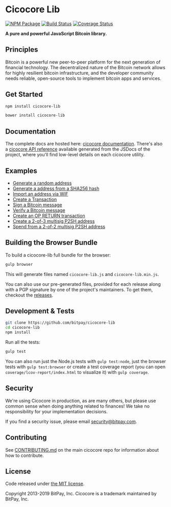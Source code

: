 # Cicocore Lib

[![NPM Package](https://img.shields.io/npm/v/cicocore-lib.svg?style=flat-square)](https://www.npmjs.org/package/cicocore-lib)
[![Build Status](https://img.shields.io/travis/bitpay/cicocore-lib.svg?branch=master&style=flat-square)](https://travis-ci.org/bitpay/cicocore-lib)
[![Coverage Status](https://img.shields.io/coveralls/bitpay/cicocore-lib.svg?style=flat-square)](https://coveralls.io/r/bitpay/cicocore-lib)

**A pure and powerful JavaScript Bitcoin library.**

## Principles

Bitcoin is a powerful new peer-to-peer platform for the next generation of financial technology. The decentralized nature of the Bitcoin network allows for highly resilient bitcoin infrastructure, and the developer community needs reliable, open-source tools to implement bitcoin apps and services.

## Get Started

```sh
npm install cicocore-lib
```

```sh
bower install cicocore-lib
```

## Documentation

The complete docs are hosted here: [cicocore documentation](https://github.com/bitpay/cicocore). There's also a [cicocore API reference](https://github.com/bitpay/cicocore/blob/master/packages/cicocore-node/docs/api-documentation.md) available generated from the JSDocs of the project, where you'll find low-level details on each cicocore utility.

## Examples

- [Generate a random address](docs/examples.md#generate-a-random-address)
- [Generate a address from a SHA256 hash](docs/examples.md#generate-a-address-from-a-sha256-hash)
- [Import an address via WIF](docs/examples.md#import-an-address-via-wif)
- [Create a Transaction](docs/examples.md#create-a-transaction)
- [Sign a Bitcoin message](docs/examples.md#sign-a-bitcoin-message)
- [Verify a Bitcoin message](docs/examples.md#verify-a-bitcoin-message)
- [Create an OP RETURN transaction](docs/examples.md#create-an-op-return-transaction)
- [Create a 2-of-3 multisig P2SH address](docs/examples.md#create-a-2-of-3-multisig-p2sh-address)
- [Spend from a 2-of-2 multisig P2SH address](docs/examples.md#spend-from-a-2-of-2-multisig-p2sh-address)

## Building the Browser Bundle

To build a cicocore-lib full bundle for the browser:

```sh
gulp browser
```

This will generate files named `cicocore-lib.js` and `cicocore-lib.min.js`.

You can also use our pre-generated files, provided for each release along with a PGP signature by one of the project's maintainers. To get them, checkout the [releases](https://github.com/bitpay/cicocore/blob/master/packages/cicocore-lib/CHANGELOG.md).

## Development & Tests

```sh
git clone https://github.com/bitpay/cicocore-lib
cd cicocore-lib
npm install
```

Run all the tests:

```sh
gulp test
```

You can also run just the Node.js tests with `gulp test:node`, just the browser tests with `gulp test:browser` or create a test coverage report (you can open `coverage/lcov-report/index.html` to visualize it) with `gulp coverage`.

## Security

We're using Cicocore in production, as are many others, but please use common sense when doing anything related to finances! We take no responsibility for your implementation decisions.

If you find a security issue, please email security@bitpay.com.

## Contributing

See [CONTRIBUTING.md](https://github.com/bitpay/cicocore/blob/master/Contributing.md) on the main cicocore repo for information about how to contribute.

## License

Code released under [the MIT license](https://github.com/bitpay/cicocore/blob/master/LICENSE).

Copyright 2013-2019 BitPay, Inc. Cicocore is a trademark maintained by BitPay, Inc.
